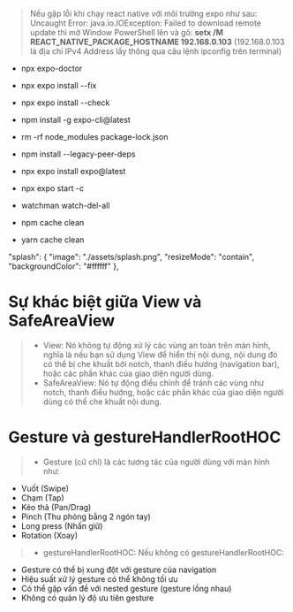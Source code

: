 > Nếu gặp lỗi khi chạy react native với môi trường expo như sau: Uncaught Error: java.io.IOException: Failed to download remote update thì mở Window PowerShell lên và gõ: **setx /M REACT_NATIVE_PACKAGE_HOSTNAME 192.168.0.103** (192.168.0.103 là địa chỉ IPv4 Address lấy thông qua câu lệnh ipconfig trên terminal)

- npx expo-doctor
- npx expo install --fix
- npx expo install --check

- npm install -g expo-cli@latest
- rm -rf node_modules package-lock.json
- npm install --legacy-peer-deps
- npx expo install expo@latest
- npx expo start -c

- watchman watch-del-all

- npm cache clean
- yarn cache clean

"splash": {
"image": "./assets/splash.png",
"resizeMode": "contain",
"backgroundColor": "#ffffff"
},

# Sự khác biệt giữa View và SafeAreaView

> - View: Nó không tự động xử lý các vùng an toàn trên màn hình, nghĩa là nếu bạn sử dụng View để hiển thị nội dung, nội dung đó có thể bị che khuất bởi notch, thanh điều hướng (navigation bar), hoặc các phần khác của giao diện người dùng.
> - SafeAreaView: Nó tự động điều chỉnh để tránh các vùng như notch, thanh điều hướng, hoặc các phần khác của giao diện người dùng có thể che khuất nội dung.

# Gesture và gestureHandlerRootHOC

> - Gesture (cử chỉ) là các tương tác của người dùng với màn hình như:

- Vuốt (Swipe)
- Chạm (Tap)
- Kéo thả (Pan/Drag)
- Pinch (Thu phóng bằng 2 ngón tay)
- Long press (Nhấn giữ)
- Rotation (Xoay)

> - gestureHandlerRootHOC: Nếu không có gestureHandlerRootHOC:

- Gesture có thể bị xung đột với gesture của navigation
- Hiệu suất xử lý gesture có thể không tối ưu
- Có thể gặp vấn đề với nested gesture (gesture lồng nhau)
- Không có quản lý độ ưu tiên gesture
